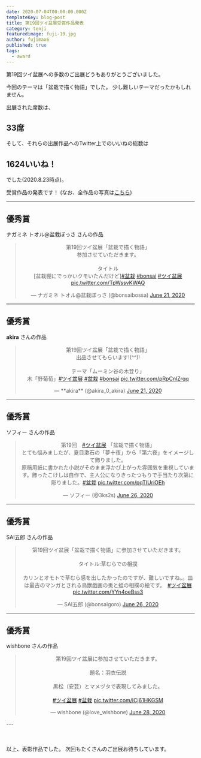 ```yaml
---
date: 2020-07-04T00:00:00.000Z
templateKey: blog-post
title: 第19回ツイ盆展受賞作品発表
category: tenji
featuredimage: fuji-19.jpg
author: fujimax6
published: true
tags:
  - award
---
```

第19回ツイ盆展への多数のご出展どうもありがとうございました。

今回のテーマは「盆栽で描く物語」でした。
少し難しいテーマだったかもしれません。

出展された席数は、

## 33席

そして、それらの出展作品へのTwitter上でのいいねの総数は

## 1624いいね！

でした(2020.8.23時点)。

受賞作品の発表です！
(なお、全作品の写真は[こちら](/twibonten-19-photo/))

---

## 優秀賞

ナガミネ トオル@盆栽ぼっさ さんの作品
<center>
<blockquote class="twitter-tweet"><p lang="ja" dir="ltr">第19回ツイ盆展「盆栽で描く物語」<br>参加させていただきます。<br><br>タイトル<br>[盆栽棚にでっかいクモいたんだけど]<a href="https://twitter.com/hashtag/%E7%9B%86%E6%A0%BD?src=hash&amp;ref_src=twsrc%5Etfw">#盆栽</a> <a href="https://twitter.com/hashtag/bonsai?src=hash&amp;ref_src=twsrc%5Etfw">#bonsai</a> <a href="https://twitter.com/hashtag/%E3%83%84%E3%82%A4%E7%9B%86%E5%B1%95?src=hash&amp;ref_src=twsrc%5Etfw">#ツイ盆展</a> <a href="https://t.co/TpWssvKWAQ">pic.twitter.com/TpWssvKWAQ</a></p>&mdash; ナガミネ トオル@盆栽ぼっさ (@bonsaibossa) <a href="https://twitter.com/bonsaibossa/status/1274623756153978883?ref_src=twsrc%5Etfw">June 21, 2020</a></blockquote>
</center>

---

## 優秀賞

**akira** さんの作品

<center>
<blockquote class="twitter-tweet"><p lang="ja" dir="ltr">第19回ツイ盆展「盆栽で描く物語」<br>出品させてもらいます!(^^)!<br><br>テーマ「ムーミン谷の木登り」<br>木「野葡萄」<a href="https://twitter.com/hashtag/%E3%83%84%E3%82%A4%E7%9B%86%E5%B1%95?src=hash&amp;ref_src=twsrc%5Etfw">#ツイ盆展</a> <a href="https://twitter.com/hashtag/%E7%9B%86%E6%A0%BD?src=hash&amp;ref_src=twsrc%5Etfw">#盆栽</a> <a href="https://twitter.com/hashtag/bonsai?src=hash&amp;ref_src=twsrc%5Etfw">#bonsai</a> <a href="https://t.co/pRpCnlZrqq">pic.twitter.com/pRpCnlZrqq</a></p>&mdash; **akira** (@akira_0_akira) <a href="https://twitter.com/akira_0_akira/status/1274693941997088770?ref_src=twsrc%5Etfw">June 21, 2020</a></blockquote>
</center>

---

## 優秀賞

ソフィー さんの作品

<center>
<blockquote class="twitter-tweet"><p lang="ja" dir="ltr">第19回　<a href="https://twitter.com/hashtag/%E3%83%84%E3%82%A4%E7%9B%86%E5%B1%95?src=hash&amp;ref_src=twsrc%5Etfw">#ツイ盆展</a>   「盆栽で描く物語」<br>とても悩みましたが、夏目漱石の「夢十夜」から「第六夜」をイメージして飾りました。<br>原稿用紙に書かれた小説がそのまま浮かび上がった雰囲気を重視しています。飾ったこけしは自作で、主人公になりきったつもりで手当たり次第に彫りました。<a href="https://twitter.com/hashtag/%E7%9B%86%E6%A0%BD?src=hash&amp;ref_src=twsrc%5Etfw">#盆栽</a> <a href="https://t.co/pqTIUriOEh">pic.twitter.com/pqTIUriOEh</a></p>&mdash; ソフィー (@3ks2s) <a href="https://twitter.com/3ks2s/status/1276413819045113856?ref_src=twsrc%5Etfw">June 26, 2020</a></blockquote>
</center>

---

## 優秀賞

SAI五郎 さんの作品

<center>
<blockquote class="twitter-tweet"><p lang="ja" dir="ltr">第19回ツイ盆展「盆栽で描く物語」に参加させていただきます。<br><br>タイトル:草むらでの相撲<br><br>カリンとオモトで草むら感を出したかったのですが、難しいですね。。皿は最古のマンガとされる鳥獣戯画の兎と蛙の相撲の絵です。　<a href="https://twitter.com/hashtag/%E3%83%84%E3%82%A4%E7%9B%86%E5%B1%95?src=hash&amp;ref_src=twsrc%5Etfw">#ツイ盆展</a> <a href="https://t.co/YYn4oeBss3">pic.twitter.com/YYn4oeBss3</a></p>&mdash; SAI五郎 (@bonsaigoro) <a href="https://twitter.com/bonsaigoro/status/1276542168463585280?ref_src=twsrc%5Etfw">June 26, 2020</a></blockquote>
</center>

---

## 優秀賞

wishbone さんの作品

<center>
<blockquote class="twitter-tweet"><p lang="ja" dir="ltr">第19回ツイ盆展に参加させていただきます。<br><br>題名：羽衣伝説<br><br>黒松（安芸）とマメヅタで表現してみました。<br><br> <a href="https://twitter.com/hashtag/%E3%83%84%E3%82%A4%E7%9B%86%E5%B1%95?src=hash&amp;ref_src=twsrc%5Etfw">#ツイ盆展</a> <a href="https://twitter.com/hashtag/%E7%9B%86%E6%A0%BD?src=hash&amp;ref_src=twsrc%5Etfw">#盆栽</a> <a href="https://t.co/ICj61HKGSM">pic.twitter.com/ICj61HKGSM</a></p>&mdash; wishbone (@love_wishbone) <a href="https://twitter.com/love_wishbone/status/1277146524850388992?ref_src=twsrc%5Etfw">June 28, 2020</a></blockquote>
</center>
---

<div>&nbsp;</div>
<div>&nbsp;</div>

以上、表彰作品でした。
次回もたくさんのご出展お待ちしています。
